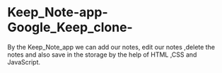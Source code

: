 # Keep_Note-app-Google_Keep_clone-
By the Keep_Note_app we can add our notes, edit our notes ,delete the notes and also save in the storage by the help of HTML ,CSS and JavaScript.
